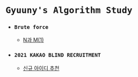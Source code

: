 # `Gyuuny's Algorithm Study`

- ### `Brute force`
    - [N과 M(1)]()

- ### `2021 KAKAO BLIND RECRUITMENT`
    - [신규 아이디 추천](https://github.com/hoecholi-CS/Algorithm/blob/master/src/KAKAO_2021/New_Id.java)
    
    
